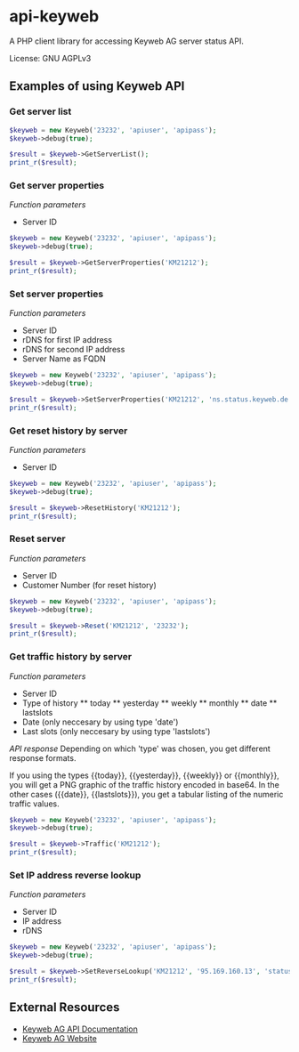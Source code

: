 # api-keyweb
A PHP client library for accessing Keyweb AG server status API.

License: GNU AGPLv3

## Examples of using Keyweb API
### Get server list
```php
$keyweb = new Keyweb('23232', 'apiuser', 'apipass');
$keyweb->debug(true);

$result = $keyweb->GetServerList();
print_r($result);
```

### Get server properties
*Function parameters*
* Server ID

```php
$keyweb = new Keyweb('23232', 'apiuser', 'apipass');
$keyweb->debug(true);

$result = $keyweb->GetServerProperties('KM21212');
print_r($result);
```

### Set server properties
*Function parameters*
* Server ID
* rDNS for first IP address
* rDNS for second IP address
* Server Name as FQDN

```php
$keyweb = new Keyweb('23232', 'apiuser', 'apipass');
$keyweb->debug(true);

$result = $keyweb->SetServerProperties('KM21212', 'ns.status.keyweb.de', 'ns2.status.keyweb.de', 'status.keyweb.de');
print_r($result);
```

### Get reset history by server
*Function parameters*
* Server ID

```php
$keyweb = new Keyweb('23232', 'apiuser', 'apipass');
$keyweb->debug(true);

$result = $keyweb->ResetHistory('KM21212');
print_r($result);
```

### Reset server
*Function parameters*
* Server ID
* Customer Number (for reset history)

```php
$keyweb = new Keyweb('23232', 'apiuser', 'apipass');
$keyweb->debug(true);

$result = $keyweb->Reset('KM21212', '23232');
print_r($result);
```

### Get traffic history by server
*Function parameters*
* Server ID
* Type of history
** today
** yesterday
** weekly
** monthly
** date
** lastslots
* Date (only neccesary by using type 'date')
* Last slots (only neccesary by using type 'lastslots')

*API response*
Depending on which 'type' was chosen, you get different response formats.

If you using the types {{today}}, {{yesterday}}, {{weekly}} or {{monthly}}, you will get a PNG graphic of the traffic history encoded in base64.
In the other cases ({{date}}, {{lastslots}}), you get a tabular listing of the numeric traffic values.

```php
$keyweb = new Keyweb('23232', 'apiuser', 'apipass');
$keyweb->debug(true);

$result = $keyweb->Traffic('KM21212');
print_r($result);
```

### Set IP address reverse lookup
*Function parameters*
* Server ID
* IP address
* rDNS

```php
$keyweb = new Keyweb('23232', 'apiuser', 'apipass');
$keyweb->debug(true);

$result = $keyweb->SetReverseLookup('KM21212', '95.169.160.13', 'status.keyweb.de');
print_r($result);
```

## External Resources

* [Keyweb AG API Documentation](https://status.keyweb.de/API/Keyweb-ServerStatus-API.pdf)
* [Keyweb AG Website](https://www.keyweb.de/de/)

